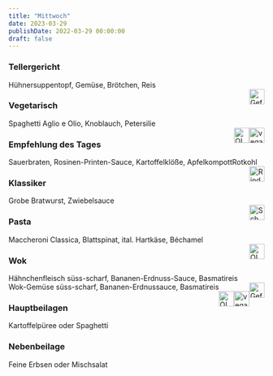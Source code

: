 ```yaml
---
title: "Mittwoch"
date: 2023-03-29
publishDate: 2022-03-29 00:00:00
draft: false
---
```

### Tellergericht  
<div class="flex-container">
<div>Hühnersuppentopf, Gemüse, Brötchen, Reis</div><div margin-left="auto"><img loading="lazy" src="../images/Geflügel.png" style="float:right;" alt="Geflügel.png" height=30px></div></div>

### Vegetarisch  
<div class="flex-container">
<div>Spaghetti Aglio e Olio, Knoblauch, Petersilie</div><div margin-left="auto"><img loading="lazy" src="../images/vegan.png" style="float:right;" alt="vegan.png" height=30px><img loading="lazy" src="../images/OLV.png" style="float:right;" alt="OLV.png" height=30px></div></div>

### Empfehlung des Tages  
<div class="flex-container">
<div>Sauerbraten, Rosinen-Printen-Sauce, Kartoffelklöße, ApfelkompottRotkohl</div><div margin-left="auto"><img loading="lazy" src="../images/Rind.png" style="float:right;" alt="Rind.png" height=30px></div></div>

### Klassiker  
<div class="flex-container">
<div>Grobe Bratwurst, Zwiebelsauce</div><div margin-left="auto"><img loading="lazy" src="../images/Schwein.png" style="float:right;" alt="Schwein.png" height=30px></div></div>

### Pasta  
<div class="flex-container">
<div>Maccheroni Classica, Blattspinat, ital. Hartkäse, Béchamel</div><div margin-left="auto"><img loading="lazy" src="../images/OLV.png" style="float:right;" alt="OLV.png" height=30px></div></div>

### Wok  
<div class="flex-container">
<div>Hähnchenfleisch süss-scharf, Bananen-Erdnuss-Sauce, Basmatireis</div><div margin-left="auto"><img loading="lazy" src="../images/Geflügel.png" style="float:right;" alt="Geflügel.png" height=30px></div></div><div class="flex-container">
<div>Wok-Gemüse süss-scharf, Bananen-Erdnussauce, Basmatireis</div><div margin-left="auto"><img loading="lazy" src="../images/vegan.png" style="float:right;" alt="vegan.png" height=30px><img loading="lazy" src="../images/OLV.png" style="float:right;" alt="OLV.png" height=30px></div></div>

### Hauptbeilagen  
<div class="flex-container">
<div>Kartoffelpüree oder Spaghetti </div><div margin-left="auto"></div></div>

### Nebenbeilage  
<div class="flex-container">
<div>Feine Erbsen oder Mischsalat </div><div margin-left="auto"></div></div>

